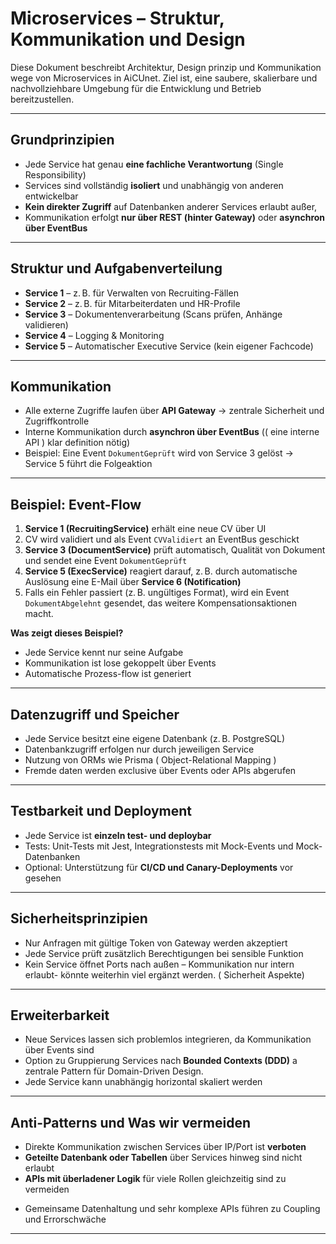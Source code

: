 # Microservices – Struktur, Kommunikation und Design

Diese Dokument beschreibt Architektur, Design prinzip und Kommunikation wege von Microservices in AiCUnet. Ziel ist, eine saubere, skalierbare und nachvollziehbare Umgebung für die Entwicklung und Betrieb bereitzustellen.

---

## Grundprinzipien

- Jede Service hat genau **eine fachliche Verantwortung** (Single Responsibility)
- Services sind vollständig **isoliert** und unabhängig von anderen entwickelbar
- **Kein direkter Zugriff** auf Datenbanken anderer Services erlaubt außer,
- Kommunikation erfolgt **nur über REST (hinter Gateway)** oder **asynchron über EventBus**

---

## Struktur und Aufgabenverteilung

- **Service 1** – z. B. für Verwalten von Recruiting-Fällen
- **Service 2** – z. B. für Mitarbeiterdaten und HR-Profile
- **Service 3** – Dokumentenverarbeitung (Scans prüfen, Anhänge validieren)
- **Service 4** – Logging & Monitoring
- **Service 5** – Automatischer Executive Service (kein eigener Fachcode)

---

## Kommunikation

- Alle externe Zugriffe laufen über **API Gateway** → zentrale Sicherheit und Zugriffkontrolle
- Interne Kommunikation durch **asynchron über EventBus** (( eine interne API ) klar definition nötig)  
- Beispiel: Eine Event `DokumentGeprüft` wird von Service 3 gelöst → Service 5 führt die Folgeaktion

---

## Beispiel: Event-Flow 

1. **Service 1 (RecruitingService)** erhält eine neue CV über UI
2. CV wird validiert und als Event `CVValidiert` an EventBus geschickt
3. **Service 3 (DocumentService)** prüft automatisch, Qualität von Dokument und sendet eine Event `DokumentGeprüft`
4. **Service 5 (ExecService)** reagiert darauf, z. B. durch automatische Auslösung eine E-Mail über **Service 6 (Notification)**
5. Falls ein Fehler passiert (z. B. ungültiges Format), wird ein Event `DokumentAbgelehnt` gesendet, das weitere Kompensationsaktionen macht.

**Was zeigt dieses Beispiel?**
- Jede Service kennt nur seine Aufgabe
- Kommunikation ist lose gekoppelt über Events
- Automatische Prozess-flow ist generiert

---

## Datenzugriff und Speicher

- Jede Service besitzt eine eigene Datenbank (z. B. PostgreSQL)
- Datenbankzugriff erfolgen nur durch jeweiligen Service
- Nutzung von ORMs wie Prisma  ( Object-Relational Mapping )
- Fremde daten werden exclusive über Events oder APIs abgerufen

---

## Testbarkeit und Deployment

- Jede Service ist **einzeln test- und deploybar**
- Tests: Unit-Tests mit Jest, Integrationstests mit Mock-Events und Mock-Datenbanken
- Optional: Unterstützung für **CI/CD und Canary-Deployments** vor gesehen

---

## Sicherheitsprinzipien

- Nur Anfragen mit gültige Token von Gateway werden akzeptiert
- Jede Service prüft zusätzlich Berechtigungen bei sensible Funktion
- Kein Service öffnet Ports nach außen – Kommunikation nur intern erlaubt- könnte weiterhin viel ergänzt werden. ( Sicherheit Aspekte)

---

## Erweiterbarkeit

- Neue Services lassen sich problemlos integrieren, da Kommunikation über Events sind
- Option zu Gruppierung Services nach **Bounded Contexts (DDD)** a zentrale Pattern für Domain-Driven Design.
- Jede Service kann unabhängig horizontal skaliert werden

---

## Anti-Patterns und Was wir vermeiden

- Direkte Kommunikation zwischen Services über IP/Port ist **verboten**
- **Geteilte Datenbank oder Tabellen** über Services hinweg sind nicht erlaubt
- **APIs mit überladener Logik** für viele Rollen gleichzeitig sind zu vermeiden
* Gemeinsame Datenhaltung und sehr komplexe APIs führen zu Coupling und Errorschwäche
---

